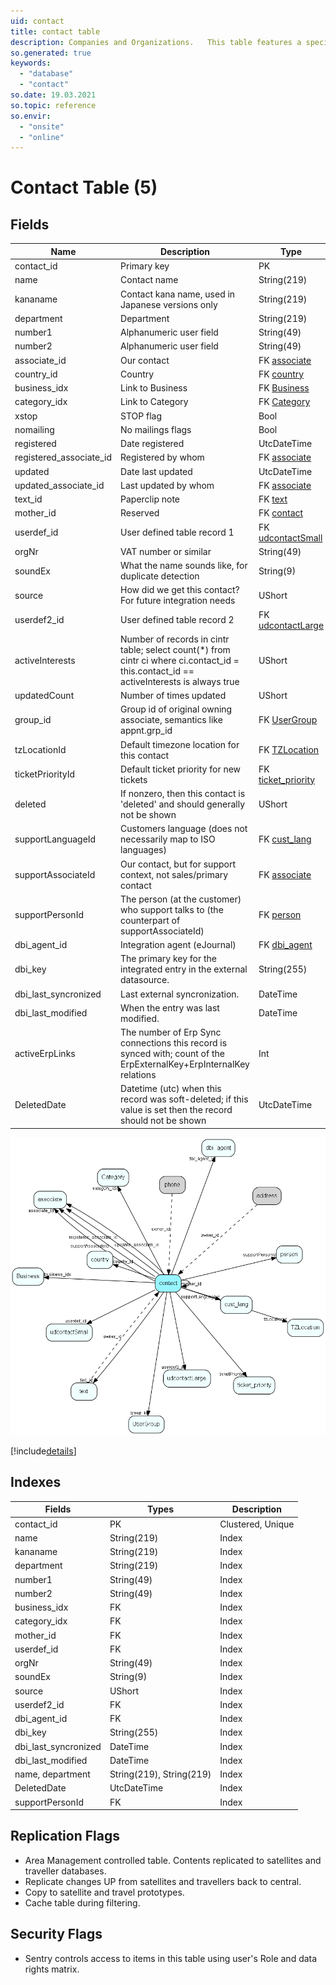 ```yaml
---
uid: contact
title: contact table
description: Companies and Organizations.   This table features a special record containing information about the contact that owns the database.  
so.generated: true
keywords:
  - "database"
  - "contact"
so.date: 19.03.2021
so.topic: reference
so.envir:
  - "onsite"
  - "online"
---
```


# Contact Table (5)

## Fields

| Name | Description | Type | Null |
|------|-------------|------|:----:|
|contact\_id|Primary key|PK| |
|name|Contact name|String(219)| |
|kananame|Contact kana name, used in Japanese versions only|String(219)|&#x25CF;|
|department|Department|String(219)|&#x25CF;|
|number1|Alphanumeric user field|String(49)|&#x25CF;|
|number2|Alphanumeric user field|String(49)|&#x25CF;|
|associate\_id|Our contact|FK [associate](associate.md)|&#x25CF;|
|country\_id|Country|FK [country](country.md)| |
|business\_idx|Link to Business|FK [Business](Business.md)| |
|category\_idx|Link to Category|FK [Category](Category.md)| |
|xstop|STOP flag|Bool|&#x25CF;|
|nomailing|No mailings flags|Bool|&#x25CF;|
|registered|Date registered|UtcDateTime| |
|registered\_associate\_id|Registered by whom|FK [associate](associate.md)| |
|updated|Date last updated|UtcDateTime| |
|updated\_associate\_id|Last updated by whom|FK [associate](associate.md)| |
|text\_id|Paperclip note|FK [text](text.md)|&#x25CF;|
|mother\_id|Reserved|FK [contact](contact.md)|&#x25CF;|
|userdef\_id|User defined table record 1|FK [udcontactSmall](udcontactSmall.md)|&#x25CF;|
|orgNr|VAT number or similar|String(49)|&#x25CF;|
|soundEx|What the name sounds like, for duplicate detection|String(9)|&#x25CF;|
|source|How did we get this contact? For future integration needs|UShort|&#x25CF;|
|userdef2\_id|User defined table record 2|FK [udcontactLarge](udcontactLarge.md)|&#x25CF;|
|activeInterests|Number of records in cintr table; select count(*) from cintr ci where ci.contact_id = this.contact_id == activeInterests is always true|UShort|&#x25CF;|
|updatedCount|Number of times updated|UShort| |
|group\_id|Group id of original owning associate, semantics like appnt.grp_id|FK [UserGroup](UserGroup.md)|&#x25CF;|
|tzLocationId|Default timezone location for this contact|FK [TZLocation](TZLocation.md)|&#x25CF;|
|ticketPriorityId|Default ticket priority for new tickets|FK [ticket_priority](ticket_priority.md)|&#x25CF;|
|deleted|If nonzero, then this contact is &apos;deleted&apos; and should generally not be shown|UShort|&#x25CF;|
|supportLanguageId|Customers language (does not necessarily map to ISO languages)|FK [cust_lang](cust_lang.md)|&#x25CF;|
|supportAssociateId|Our contact, but for support context, not sales/primary contact|FK [associate](associate.md)|&#x25CF;|
|supportPersonId|The person (at the customer) who support talks to (the counterpart of supportAssociateId)|FK [person](person.md)|&#x25CF;|
|dbi\_agent\_id|Integration agent (eJournal)|FK [dbi_agent](dbi_agent.md)|&#x25CF;|
|dbi\_key|The primary key for the integrated entry in the external datasource.|String(255)|&#x25CF;|
|dbi\_last\_syncronized|Last external syncronization.|DateTime|&#x25CF;|
|dbi\_last\_modified|When the entry was last modified.|DateTime|&#x25CF;|
|activeErpLinks|The number of Erp Sync connections this record is synced with; count of the ErpExternalKey+ErpInternalKey relations|Int|&#x25CF;|
|DeletedDate|Datetime (utc) when this record was soft-deleted; if this value is set then the record should not be shown|UtcDateTime|&#x25CF;|


![contact table relationship diagram](media\contact.png)

[!include[details](./includes/contact.md)]

## Indexes

| Fields | Types | Description |
|--------|-------|-------------|
|contact\_id |PK |Clustered, Unique |
|name |String(219) |Index |
|kananame |String(219) |Index |
|department |String(219) |Index |
|number1 |String(49) |Index |
|number2 |String(49) |Index |
|business\_idx |FK |Index |
|category\_idx |FK |Index |
|mother\_id |FK |Index |
|userdef\_id |FK |Index |
|orgNr |String(49) |Index |
|soundEx |String(9) |Index |
|source |UShort |Index |
|userdef2\_id |FK |Index |
|dbi\_agent\_id |FK |Index |
|dbi\_key |String(255) |Index |
|dbi\_last\_syncronized |DateTime |Index |
|dbi\_last\_modified |DateTime |Index |
|name, department |String(219), String(219) |Index |
|DeletedDate |UtcDateTime |Index |
|supportPersonId |FK |Index |

## Replication Flags

* Area Management controlled table. Contents replicated to satellites and traveller databases.
* Replicate changes UP from satellites and travellers back to central.
* Copy to satellite and travel prototypes.
* Cache table during filtering.

## Security Flags

* Sentry controls access to items in this table using user's Role and data rights matrix.

